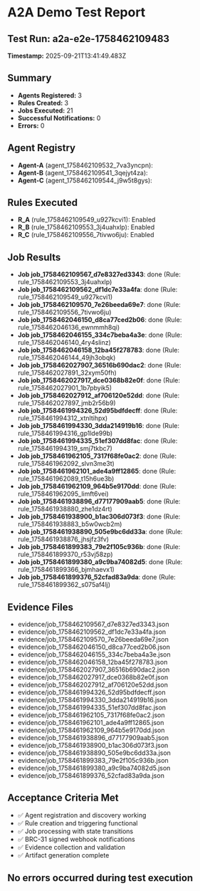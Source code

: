 # A2A Demo Test Report

## Test Run: a2a-e2e-1758462109483
**Timestamp:** 2025-09-21T13:41:49.483Z

## Summary
- **Agents Registered:** 3
- **Rules Created:** 3
- **Jobs Executed:** 21
- **Successful Notifications:** 0
- **Errors:** 0

## Agent Registry
- **Agent-A** (agent_1758462109532_7va3yncpn): 
- **Agent-B** (agent_1758462109541_3qejyt4za): 
- **Agent-C** (agent_1758462109544_j9w5t8gys): 

## Rules Executed
- **R_A** (rule_1758462109549_u927kcvi1): Enabled
- **R_B** (rule_1758462109553_3j4uahxlp): Enabled
- **R_C** (rule_1758462109556_7tivwo6ju): Enabled

## Job Results
- **Job job_1758462109567_d7e8327ed3343**: done (Rule: rule_1758462109553_3j4uahxlp)
- **Job job_1758462109562_df1dc7e33a4fa**: done (Rule: rule_1758462109549_u927kcvi1)
- **Job job_1758462109570_7e26beeda69e7**: done (Rule: rule_1758462109556_7tivwo6ju)
- **Job job_1758462046150_d8ca77ced2b06**: done (Rule: rule_1758462046136_ewnmmh8qi)
- **Job job_1758462046155_334c7beba4a3e**: done (Rule: rule_1758462046140_4ry4slinz)
- **Job job_1758462046158_12ba45f278783**: done (Rule: rule_1758462046144_49jh3obqk)
- **Job job_1758462027907_36516b690dac2**: done (Rule: rule_1758462027891_32xym50fh)
- **Job job_1758462027917_dce0368b82e0f**: done (Rule: rule_1758462027901_1b7pbyik5)
- **Job job_1758462027912_af706120e52dd**: done (Rule: rule_1758462027897_jmb2r56b9)
- **Job job_1758461994326_52d95bdfdecff**: done (Rule: rule_1758461994312_xtnltihpx)
- **Job job_1758461994330_3dda214919b16**: done (Rule: rule_1758461994316_gp1lde99b)
- **Job job_1758461994335_51ef307dd8fac**: done (Rule: rule_1758461994319_smj7tkbc7)
- **Job job_1758461962105_7317f68fe0ac2**: done (Rule: rule_1758461962092_slvn3me3t)
- **Job job_1758461962101_ade4a9ff12865**: done (Rule: rule_1758461962089_t15h6ue3b)
- **Job job_1758461962109_964b5e9170dd**: done (Rule: rule_1758461962095_limft6vei)
- **Job job_1758461938896_d77177909aab5**: done (Rule: rule_1758461938880_zhe1dz4rt)
- **Job job_1758461938900_b1ac306d073f3**: done (Rule: rule_1758461938883_b5w0wcb2m)
- **Job job_1758461938890_505e9bc6dd33a**: done (Rule: rule_1758461938876_jhsjfz3fv)
- **Job job_1758461899383_79e2f105c936b**: done (Rule: rule_1758461899370_r53vj58zp)
- **Job job_1758461899380_a9c9ba74082d5**: done (Rule: rule_1758461899366_bjmhaevx1)
- **Job job_1758461899376_52cfad83a9da**: done (Rule: rule_1758461899362_s075af4lj)

## Evidence Files
- evidence/job_1758462109567_d7e8327ed3343.json
- evidence/job_1758462109562_df1dc7e33a4fa.json
- evidence/job_1758462109570_7e26beeda69e7.json
- evidence/job_1758462046150_d8ca77ced2b06.json
- evidence/job_1758462046155_334c7beba4a3e.json
- evidence/job_1758462046158_12ba45f278783.json
- evidence/job_1758462027907_36516b690dac2.json
- evidence/job_1758462027917_dce0368b82e0f.json
- evidence/job_1758462027912_af706120e52dd.json
- evidence/job_1758461994326_52d95bdfdecff.json
- evidence/job_1758461994330_3dda214919b16.json
- evidence/job_1758461994335_51ef307dd8fac.json
- evidence/job_1758461962105_7317f68fe0ac2.json
- evidence/job_1758461962101_ade4a9ff12865.json
- evidence/job_1758461962109_964b5e9170dd.json
- evidence/job_1758461938896_d77177909aab5.json
- evidence/job_1758461938900_b1ac306d073f3.json
- evidence/job_1758461938890_505e9bc6dd33a.json
- evidence/job_1758461899383_79e2f105c936b.json
- evidence/job_1758461899380_a9c9ba74082d5.json
- evidence/job_1758461899376_52cfad83a9da.json

## Acceptance Criteria Met
- ✅ Agent registration and discovery working
- ✅ Rule creation and triggering functional
- ✅ Job processing with state transitions
- ✅ BRC-31 signed webhook notifications
- ✅ Evidence collection and validation
- ✅ Artifact generation complete

## No errors occurred during test execution
